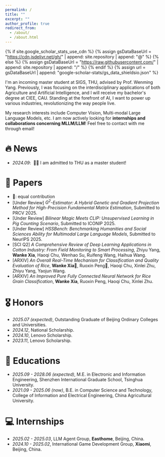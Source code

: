 ```yaml
---
permalink: /
title: ""
excerpt: ""
author_profile: true
redirect_from: 
  - /about/
  - /about.html
---
```


{% if site.google_scholar_stats_use_cdn %}
{% assign gsDataBaseUrl = "https://cdn.jsdelivr.net/gh/" | append: site.repository | append: "@" %}
{% else %}
{% assign gsDataBaseUrl = "https://raw.githubusercontent.com/" | append: site.repository | append: "/" %}
{% endif %}
{% assign url = gsDataBaseUrl | append: "google-scholar-stats/gs_data_shieldsio.json" %}

<span class='anchor' id='about-me'></span>

I'm an incoming master student at SIGS, THU, advised by Prof. Wenming Yang. Previously, I was focusing on the interdisciplinary applications of both Agriculture and Artificial Intelligence, and I will receive my bachelor's degree at CIEE, CAU. Standing at the forefront of AI, I want to power up various industries, revolutionizing the way people live.

My research interests include Computer Vision, Multi-modal Large Language Models, etc. I am now actively looking for **internships and collaborations concerning MLLM/LLM**! Feel free to contact with me through email!

# 🔥 News
- *2024.09*: &nbsp;🎉🎉 I am admitted to THU as a master student!

# 📝 Papers 
- 🥇: equal contribution
- [Under Review] *$G^2$-Estimator: A Hybrid Genetic and Gradient Projection Method for High-Precision Fundamental Matrix Estimation*, Submitted to PRCV 2025.
- [Under Review] *Bilinear Magic Meets CLIP: Unsupervised Learning in Pig Counting Scenario*, Submitted to ICONIP 2025.
- [Under Review] *HSSBench: Benchmarking Humanities and Social Sciences Ability for Multimodal Large Language Models*, Submitted to NeurIPS 2025.
- [SCI Q2] *A Comprehensive Review of Deep Learning Applications in Cotton Industry: From Field Monitoring to Smart Processing*, Zhiyu Yang, **Wanke Xia**, Haoqi Chu, Wenhao Su, Ruifeng Wang, Haihua Wang.
- [ARXIV] *An Overall Real-Time Mechanism for Classification and Quality Evaluation of Rice*,
  **Wanke Xia🥇**, Ruoxin Peng🥇, Haoqi Chu, Xinlei Zhu, Zhiyu Yang, Yaojun Wang.
- [ARXIV] *An Improved Pure Fully Connected Neural Network for Rice Grain Classification*,
  **Wanke Xia**, Ruoxin Peng, Haoqi Chu, Xinlei Zhu.

# 🎖 Honors
- *2025.07 (expected)*, Outstanding Graduate of Beijing Ordinary Colleges and Universities.
- *2024.12*, National Scholarship.
- *2024.10*, Lenovo Scholarship.
- *2023.11*, Lenovo Scholarship.

# 📖 Educations
- *2025.09 - 2028.06 (expected)*, M.E. in Electronic and Information Engineering, Shenzhen International Graduate School, Tsinghua University. 
- *2021.09 - 2025.06 (now)*, B.E. in Computer Science and Technology, College of Information and Electrical Engineering, China Agricultural University. 

# 💻 Internships
- *2025.02 - 2025.03*, LLM Agent Group, **Easthome**, Beijing, China.
- *2024.10 - 2025.02*, International Game Development Group, **Xiaomi**, Beijing, China.
